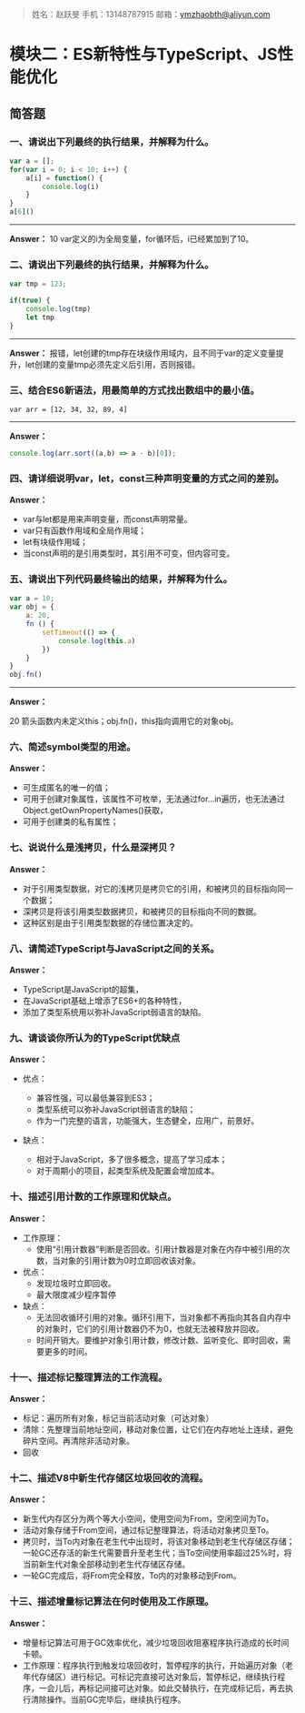 > 姓名：赵跃旻
> 手机：13148787915
> 邮箱：ymzhaobth@aliyun.com




# 模块二：ES新特性与TypeScript、JS性能优化

## 简答题

### 一、请说出下列最终的执行结果，并解释为什么。
```javascript
var a = [];
for(var i = 0; i < 10; i++) {
	a[i] = function() {
		console.log(i)
	}
}
a[6]()
```
___

**Answer：**
10
var定义的i为全局变量，for循环后，i已经累加到了10。



### 二、请说出下列最终的执行结果，并解释为什么。
```javascript
var tmp = 123;

if(true) {
	console.log(tmp)
	let tmp
}
```
___

**Answer：**
报错，let创建的tmp存在块级作用域内，且不同于var的定义变量提升，let创建的变量tmp必须先定义后引用，否则报错。



### 三、结合ES6新语法，用最简单的方式找出数组中的最小值。
`var arr = [12, 34, 32, 89, 4]`

___

**Answer：**

```javascript
console.log(arr.sort((a,b) => a - b)[0]);
```



### 四、请详细说明var，let，const三种声明变量的方式之间的差别。

**Answer：**

* var与let都是用来声明变量，而const声明常量。
* var只有函数作用域和全局作用域；
* let有块级作用域；
* 当const声明的是引用类型时，其引用不可变，但内容可变。



### 五、请说出下列代码最终输出的结果，并解释为什么。
```javascript
var a = 10;
var obj = {
	a: 20,
	fn () {
		setTimeout(() => {
			console.log(this.a)
		})
	}
}
obj.fn()
```

___

**Answer：**

20
箭头函数内未定义this；obj.fn()，this指向调用它的对象obj。



### 六、简述symbol类型的用途。

**Answer：**

* 可生成匿名的唯一的值；
* 可用于创建对象属性，该属性不可枚举，无法通过for...in遍历，也无法通过Object.getOwnPropertyNames()获取，
* 可用于创建类的私有属性；



### 七、说说什么是浅拷贝，什么是深拷贝？

**Answer：**

* 对于引用类型数据，对它的浅拷贝是拷贝它的引用，和被拷贝的目标指向同一个数据；
* 深拷贝是将该引用类型数据拷贝，和被拷贝的目标指向不同的数据。
* 这种区别是由于引用类型数据的存储位置决定的。



### 八、请简述TypeScript与JavaScript之间的关系。

**Answer：**

* TypeScript是JavaScript的超集，
* 在JavaScript基础上增添了ES6+的各种特性，
* 添加了类型系统用以弥补JavaScript弱语言的缺陷。



### 九、请谈谈你所认为的TypeScript优缺点

**Answer：**

* 优点：
	* 兼容性强，可以最低兼容到ES3；
	* 类型系统可以弥补JavaScript弱语言的缺陷；
	* 作为一门完整的语言，功能强大，生态健全，应用广，前景好。

* 缺点：
	* 相对于JavaScript，多了很多概念，提高了学习成本；
	* 对于周期小的项目，起类型系统及配置会增加成本。



### 十、描述引用计数的工作原理和优缺点。
**Answer：**

* 工作原理：
	* 使用“引用计数器”判断是否回收。引用计数器是对象在内存中被引用的次数，当对象的引用计数为0时立即回收该对象。
* 优点：
	* 发现垃圾时立即回收。
	* 最大限度减少程序暂停
* 缺点：
	* 无法回收循环引用的对象。循环引用下，当对象都不再指向其各自内存中的对象时，它们的引用计数器仍不为0，也就无法被释放并回收。
	* 时间开销大。要维护对象引用计数，修改计数、监听变化、即时回收，需要更多的时间。



### 十一、描述标记整理算法的工作流程。
**Answer：**
* 标记：遍历所有对象，标记当前活动对象（可达对象）
* 清除：先整理当前地址空间，移动对象位置，让它们在内存地址上连续，避免碎片空间。再清除非活动对象。
* 回收



### 十二、描述V8中新生代存储区垃圾回收的流程。
**Answer：**
* 新生代内存区分为两个等大小空间，使用空间为From，空闲空间为To。
* 活动对象存储于From空间，通过标记整理算法，将活动对象拷贝至To。
* 拷贝时，当To内对象在老生代中出现时，将该对象移动到老生代存储区存储；一轮GC还存活的新生代需要晋升至老生代；当To空间使用率超过25%时，将当前新生代对象全部移动到老生代存储区存储。
* 一轮GC完成后，将From完全释放，To内的对象移动到From。



### 十三、描述增量标记算法在何时使用及工作原理。
**Answer：**
* 增量标记算法可用于GC效率优化，减少垃圾回收阻塞程序执行造成的长时间卡顿。
* 工作原理：程序执行到触发垃圾回收时，暂停程序的执行，开始遍历对象（老年代存储区）进行标记。可标记完直接可达对象后，暂停标记，继续执行程序，一会儿后，再标记间接可达对象。如此交替执行，在完成标记后，再去执行清除操作。当前GC完毕后，继续执行程序。
